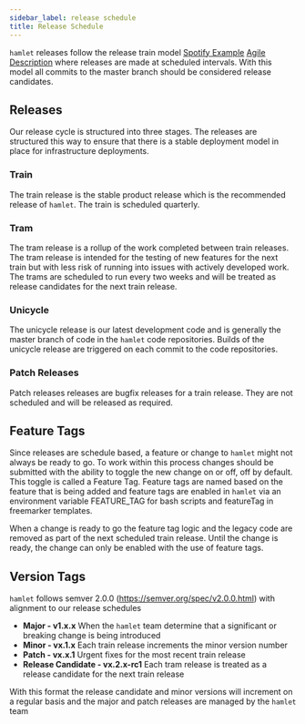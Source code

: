```yaml
---
sidebar_label: release schedule
title: Release Schedule
---
```


`hamlet` releases follow the release train model [Spotify Example](https://labs.spotify.com/2014/03/27/spotify-engineering-culture-part-1/) [Agile Description](https://www.scaledagileframework.com/agile-release-train/) where releases are made at scheduled intervals. With this model all commits to the master branch should be considered release candidates.

## Releases

Our release cycle is structured into three stages. The releases are structured this way to ensure that there is a stable deployment model in place for infrastructure deployments.

### Train

The train release is the stable product release which is the recommended release of `hamlet`. The train is scheduled quarterly.

### Tram

The tram release is a rollup of the work completed between train releases. The tram release is intended for the testing of new features for the next train but with less risk of running into issues with actively developed work. The trams are scheduled to run every two weeks and will be treated as release candidates for the next train release.

### Unicycle

The unicycle release is our latest development code and is generally the master branch of code in the `hamlet` code repositories. Builds of the unicycle release are triggered on each commit to the code repositories.

### Patch Releases

Patch releases releases are bugfix releases for a train release. They are not scheduled and will be released as required.

## Feature Tags

Since releases are schedule based, a feature or change to `hamlet` might not always be ready to go. To work within this process changes should be submitted with the ability to toggle the new change on or off, off by default. This toggle is called a Feature Tag. Feature tags are named based on the feature that is being added and feature tags are enabled in `hamlet` via an environment variable FEATURE_TAG for bash scripts and featureTag in freemarker templates.

When a change is ready to go the feature tag logic and the legacy code are removed as part of the next scheduled train release. Until the change is ready, the change can only be enabled with the use of feature tags.

## Version Tags

`hamlet` follows semver 2.0.0 (https://semver.org/spec/v2.0.0.html) with alignment to our release schedules

- **Major - v1.x.x** When the `hamlet` team determine that a significant or breaking change is being introduced
- **Minor - vx.1.x** Each train release increments the minor version number
- **Patch - vx.x.1** Urgent fixes for the most recent train release
- **Release Candidate - vx.2.x-rc1** Each tram release is treated as a release candidate for the next train release

With this format the release candidate and minor versions will increment on a regular basis and the major and patch releases are managed by the `hamlet` team
